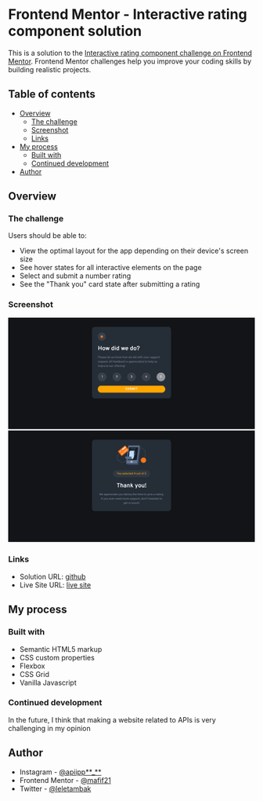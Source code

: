 # Frontend Mentor - Interactive rating component solution

This is a solution to the [Interactive rating component challenge on Frontend Mentor](https://www.frontendmentor.io/challenges/interactive-rating-component-koxpeBUmI). Frontend Mentor challenges help you improve your coding skills by building realistic projects.

## Table of contents

- [Overview](#overview)
  - [The challenge](#the-challenge)
  - [Screenshot](#screenshot)
  - [Links](#links)
- [My process](#my-process)
  - [Built with](#built-with)
  - [Continued development](#continued-development)
- [Author](#author)

## Overview

### The challenge

Users should be able to:

- View the optimal layout for the app depending on their device's screen size
- See hover states for all interactive elements on the page
- Select and submit a number rating
- See the "Thank you" card state after submitting a rating

### Screenshot

![screen1](/screenshot/1.png)
![screen2](/screenshot/2.png)

### Links

- Solution URL: [github](https://github.com/mafif21/Intractive-Rating-Component)
- Live Site URL: [live site](https://your-live-site-url.com)

## My process

### Built with

- Semantic HTML5 markup
- CSS custom properties
- Flexbox
- CSS Grid
- Vanilla Javascript

### Continued development

In the future, I think that making a website related to APIs is very challenging in my opinion

## Author

- Instagram - [@apiipp**\_**](https://www.instagram.com/apiipp_____)
- Frontend Mentor - [@mafif21](https://www.frontendmentor.io/profile/mafif21)
- Twitter - [@leletambak](https://www.twitter.com/leletambak)
